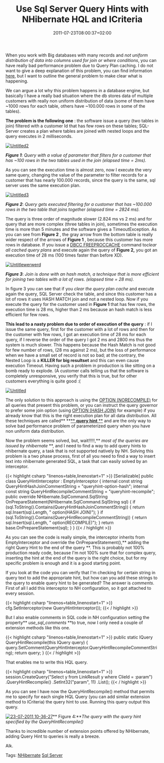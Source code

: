 ﻿---
title: "Use Sql Server Query Hints with NHibernate HQL and ICriteria"
description: ""
date: 2011-07-23T08:00:37+02:00
draft: false
tags: [HQL,ICriteria,Nhibernate,Performance,Sql Server]
categories: [Nhibernate,Sql Server]
---
When you work with Big databases with many records and *not uniform distribution of data into columns used for join or where conditions*, you can have really bad performance problem due to Query Plan caching. I do not want to give a deep explanation of this problem, you can find information [here](http://legeronline.blogspot.com/2009/03/evils-of-slow-paramaterized-query-plans.html), but I want to outline the general problem to make clear what is happening.

We can argue a lot why this problem happens in a database engine, but basically I have a really bad situation where the db stores data of multiple customers with really non uniform distribution of data (some of them have ~1000 rows for each table, others have ~100.000 rows in some of the tables).

 **The problem is the following one** : the software issue a query (two tables in join) filtered with a customer Id that has few rows on these tables; SQL-Server creates a plan where tables are joined with nested loops and the query executes in 2 milliseconds.

[![Untitled2](https://www.codewrecks.com/blog/wp-content/uploads/2011/07/Untitled2_thumb.jpg "Untitled2")](https://www.codewrecks.com/blog/wp-content/uploads/2011/07/Untitled2.jpg)

 ***Figure 1***: *Query with a value of parameter that filters for a customer that has ~100 rows in the two tables used in the join (elapsed time = 2ms).*

As you can see the execution time is almost zero, now I execute the very same query, changing the value of the parameter to filter records for a customer that has nearly 100.000 records, since the query is the same, sql server uses the same execution plan.

[![Untitled3](https://www.codewrecks.com/blog/wp-content/uploads/2011/07/Untitled3_thumb.jpg "Untitled3")](https://www.codewrecks.com/blog/wp-content/uploads/2011/07/Untitled3.jpg)

 ***Figure 2***: *Query gets executed filtering for a customer that has ~100.000 rows in the two table that joins together (elapsed time = 2824 ms).*

The query is three order of magnitude slower (2.824 ms vs 2 ms) and for query that are more complex (three tables in join), sometimes the execution time is more than 5 minutes and the software gives a TimeoutException. As you can see from  **Figure 2** , the gray arrow from the bottom table is really wider respect of the arrows of  **Figure 1** , because this customer has more rows in database. If you issue a [DBCC FREEPROCCACHE](http://msdn.microsoft.com/it-it/library/ms174283.aspx) command to*clear all cached query plans* and execute again the query of  **Figure 2,** you got an execution time of 28 ms (100 times faster than before XD).

[![Untitlewerwerd](https://www.codewrecks.com/blog/wp-content/uploads/2011/07/Untitlewerwerd_thumb.jpg "Untitlewerwerd")](https://www.codewrecks.com/blog/wp-content/uploads/2011/07/Untitlewerwerd.jpg)

 ***Figure 3***: *Join is done with an hash match, a technique that is more efficient for joining two tables with a lot of rows. (elapsed time = 28 ms).*

In figure 3 you can see that if you *clear the query plan cache* and execute again the query, SQL Server check the table, and since this customer has a lot of rows it uses HASH MATCH join and not a nested loop. Now if you execute the query for the customer used in  **Figure 1** that has few rows, the execution time is 28 ms, higher than 2 ms because an hash match is less efficient for few rows.

 **This lead to a nasty problem due to order of execution of the query** : if I issue the same query, first for the customer with a lot of rows and then for the customer with few rows, I got an execution time of 28 ms for each query, if I reverse the order of the query I got 2 ms and 2800 ms thus the system is much slower. This happens because the Hash Match is not good for few number of rows, (28 ms against 2 ms), but the loss of performance when we have a small set of record is not so bad; at the contrary, the Nested Loop is a  **KILLER for big resultset** and this can even cause execution Timeout. Having such a problem in production is like sitting on a bomb ready to explode. (A customer calls telling us that the software is completely unresponsive, you verify that this is true, but for other customers everything is quite good :(

[![Untitled](https://www.codewrecks.com/blog/wp-content/uploads/2011/07/Untitled_thumb.jpg "Untitled")](https://www.codewrecks.com/blog/wp-content/uploads/2011/07/Untitled.jpg)

The only solution to this approach is using the [OPTION (NORECOMPILE)](http://sqltutorials.blogspot.com/2008/03/with-recompile-re-compile-execution.html) for all queries that present this problem, or you can instruct the query governor to prefer some join option (using [OPTION (HASH JOIN)](http://msdn.microsoft.com/en-us/library/ms181714%28v=SQL.90%29.aspx) for example) if you already know that this is the right execution plan for all data distribution. All these techniques are called** **[** **query hint** **](http://msdn.microsoft.com/en-us/library/ms181714%28v=SQL.90%29.aspx) and are the only way to solve bad performance problem of parameterized query when you have non uniform data distribution.

Now the problem seems solved, but, wait!!!!!,** *most of the queries are issued by nhibernate* **, and I need to find a way to add query hints to nhibernate query, a task that is not supported natively by NH. Solving this problem is a two phase process, first of all you need to find a way to insert text into nhibernate generated SQL, a task that can easily solved by an interceptor.

{{< highlight csharp "linenos=table,linenostart=1" >}}
[Serializable]
public class QueryHintInterceptor : EmptyInterceptor
{
internal const string QueryHintHashJoinCommentString = "queryhint-option-hash";
internal const string QueryHintRecompileCommentString = "queryhint-recompile";
 
public override NHibernate.SqlCommand.SqlString OnPrepareStatement(NHibernate.SqlCommand.SqlString sql)
{
if (sql.ToString().Contains(QueryHintHashJoinCommentString))
{
return sql.Insert(sql.Length, " option(HASH JOIN)");
}
if (sql.ToString().Contains(QueryHintRecompileCommentString))
{
return sql.Insert(sql.Length, " option(RECOMPILE)");
}
return base.OnPrepareStatement(sql);
}
}
{{< / highlight >}}

As you can see the code is really simple, the interceptor inherits from EmptyInterceptor and override the OnPrepareStatement(),** adding the right Query Hint to the end of the query **. This is probably not 100% production ready code, because I'm not 100% sure that for complex query, inserting the hint at the end of the query is the right choice, but for my specific problem is enough and it is a good starting point.

If you look at the code you can verify that I'm checking for certain string in query text to add the appropriate hint, but how can you add these strings to the query to enable query hint to be generated? The answer is *comments*. First of all I add this interceptor to NH configuration, so it got attached to every session.

{{< highlight csharp "linenos=table,linenostart=1" >}}
cfg.SetInterceptor(new QueryHintInterceptor());
{{< / highlight >}}

But I also enable comments in SQL code in NH configuration setting the property** *use\_sql\_comments* **to true, now I only need a couple of extension methods like this one.

{{< highlight csharp "linenos=table,linenostart=1" >}}
public static IQuery QueryHintRecompile(this IQuery query)
{
query.SetComment(QueryHintInterceptor.QueryHintRecompileCommentString);
return query;
}
{{< / highlight >}}

That enables me to write this HQL query.

{{< highlight csharp "linenos=table,linenostart=1" >}}
session.CreateQuery("Select y from LinkResult y where ClieId = :param")
.QueryHintRecompile()
.SetInt32("param", 11)
.List();
{{< / highlight >}}

As you can see I have now the QueryHintRecompile() method that permits me to specify for each single HQL Query (you can add similar extension method to ICriteria) the query hint to use. Running this query output this query.

[![23-07-2011 10-36-27](https://www.codewrecks.com/blog/wp-content/uploads/2011/07/23-07-2011-10-36-27_thumb.jpg "23-07-2011 10-36-27")](https://www.codewrecks.com/blog/wp-content/uploads/2011/07/23-07-2011-10-36-27.jpg)** Figure 4:***The query with the query hint specified by the QueryHintRecompile()*

Thanks to incredible number of extension points offered by NHibernate, adding Query Hint to queries is really a breeze.

Alk.

Tags: [NHibernate](http://technorati.com/tag/NHibernate) [Sql Server](http://technorati.com/tag/Sql%20Server)
